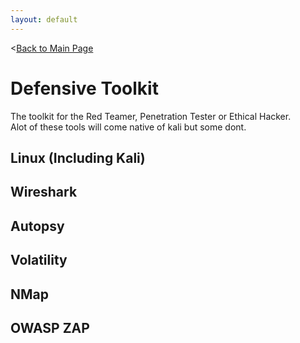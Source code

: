 ```yaml
---
layout: default
---
```


<[Back to Main Page](../index.html)  

# Defensive Toolkit
The toolkit for the Red Teamer, Penetration Tester or Ethical Hacker.  
Alot of these tools will come native of kali but some dont.

## Linux (Including Kali)

## Wireshark

## Autopsy

## Volatility

## NMap

## OWASP ZAP
